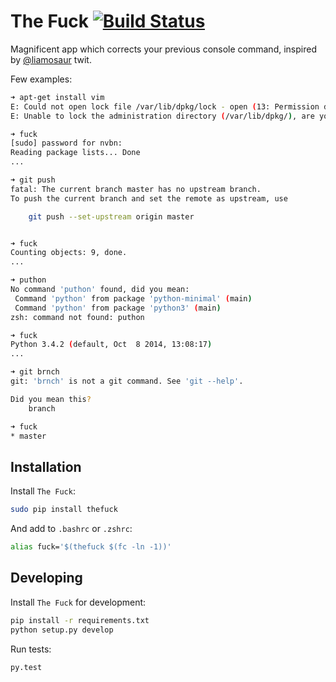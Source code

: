 # The Fuck [![Build Status](https://travis-ci.org/nvbn/thefuck.svg)](https://travis-ci.org/nvbn/thefuck)

Magnificent app which corrects your previous console command,
inspired by [@liamosaur](https://twitter.com/liamosaur/status/506975850596536320)
twit.

Few examples:

```bash
➜ apt-get install vim
E: Could not open lock file /var/lib/dpkg/lock - open (13: Permission denied)
E: Unable to lock the administration directory (/var/lib/dpkg/), are you root?

➜ fuck
[sudo] password for nvbn: 
Reading package lists... Done
...

➜ git push
fatal: The current branch master has no upstream branch.
To push the current branch and set the remote as upstream, use

    git push --set-upstream origin master


➜ fuck
Counting objects: 9, done.
...

➜ puthon
No command 'puthon' found, did you mean:
 Command 'python' from package 'python-minimal' (main)
 Command 'python' from package 'python3' (main)
zsh: command not found: puthon

➜ fuck
Python 3.4.2 (default, Oct  8 2014, 13:08:17)
...

➜ git brnch
git: 'brnch' is not a git command. See 'git --help'.

Did you mean this?
	branch

➜ fuck
* master
```

## Installation

Install `The Fuck`:

```bash
sudo pip install thefuck
```

And add to `.bashrc` or `.zshrc`:

```bash
alias fuck='$(thefuck $(fc -ln -1))'
```

## Developing

Install `The Fuck` for development:

```bash
pip install -r requirements.txt
python setup.py develop
```

Run tests:

```bash
py.test
```
